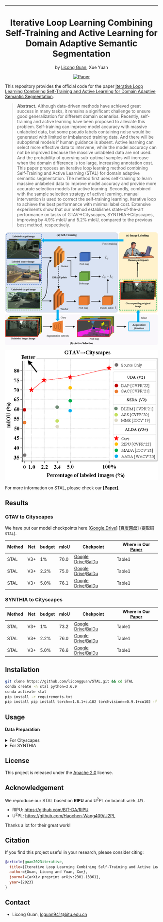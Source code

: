  ---

<div align="center"> 

# Iterative Loop Learning Combining Self-Training and Active Learning for Domain Adaptive Semantic Segmentation
by [Licong Guan](https://licongguan.github.io/), Xue Yuan

[![Paper](http://img.shields.io/badge/paper-arxiv.2301.13361-B31B1B.svg)](https://arxiv.org/abs/2301.13361)

</div>

This repository provides the official code for the paper [Iterative Loop Learning Combining Self-Training and Active Learning for Domain Adaptive Semantic Segmentation](https://arxiv.org/abs/2301.13361).


> **Abstract.** 
> Although data-driven methods have achieved great success in many tasks, it remains a significant challenge to ensure good generalization for different domain scenarios.
>Recently, self-training and active learning have been proposed to alleviate this problem. Self-training can improve model accuracy with massive unlabeled data, but some pseudo labels containing noise would be generated with limited or imbalanced training data. 
>And there will be suboptimal models if human guidance is absent. Active learning can select more effective data to intervene, while the model accuracy can not be improved because the massive unlabeled data are not used. 
>And the probability of querying sub-optimal samples will increase when the domain difference is too large, increasing annotation cost. 
>This paper proposes an iterative loop learning method combining Self-Training and Active Learning (STAL) for domain adaptive semantic segmentation. 
>The method first uses self-training to learn massive unlabeled data to improve model accuracy and provide more accurate selection models for active learning. 
>Secondly, combined with the sample selection strategy of active learning, manual intervention is used to correct the self-training learning. 
>Iterative loop to achieve the best performance with minimal label cost. 
>Extensive experiments show that our method establishes state-of-the-art performance on tasks of GTAV→Cityscapes, SYNTHIA→Cityscapes, improving by 4.9% mIoU and 5.2% mIoU, compared to the previous best method, respectively. 

![](./img/pipeline.png)

![](./img/Performance_comparison.png)

For more information on STAL, please check our **[[Paper](https://arxiv.org/pdf/2301.13361.pdf)]**.

## Results
### GTAV to Cityscapes

We have put our model checkpoints here [[Google Drive]()] [[百度网盘]()] (提取码`STAL`).

| Method                      | Net | budget | mIoU | Chekpoint | Where in Our [Paper](https://arxiv.org/abs/2301.13361) |
| --------------------------- | --------- | --------- | --------- | --------- | ----------- |
| STAL                     | V3+     | 1%     | 70.0     | [Google Drive]()/[BaiDu]()     | Table1     |
| STAL                     | V3+     | 2.2%  | 75.0     | [Google Drive]()/[BaiDu]()     | Table1     |
| STAL                     | V3+     | 5.0%  | 76.1     | [Google Drive]()/[BaiDu]()     | Table1     |


### SYNTHIA to Cityscapes

| Method                      | Net | budget | mIoU | Chekpoint | Where in Our [Paper](https://arxiv.org/abs/2301.13361) |
| --------------------------- | --------- | --------- | --------- | --------- | ----------- |
| STAL                     | V3+     | 1%     | 73.2     | [Google Drive]()/[BaiDu]()     | Table1     |
| STAL                     | V3+     | 2.2%  | 76.0     | [Google Drive]()/[BaiDu]()     | Table1     |
| STAL                     | V3+     | 5.0%  | 76.6     | [Google Drive]()/[BaiDu]()     | Table1     |


## Installation

```bash
git clone https://github.com/licongguan/STAL.git && cd STAL
conda create -n stal python=3.6.9
conda activate stal
pip install -r requirements.txt
pip install pip install torch==1.8.1+cu102 torchvision==0.9.1+cu102 -f https://download.pytorch.org/whl/torch_stable.html
```

## Usage

#### Data Preparation

<details>
  <summary>For Cityscapes</summary>

Download "leftImg8bit_trainvaltest.zip" from: https://www.cityscapes-dataset.com/downloads/

Download "gtFine.zip" from: https://drive.google.com/file/d/10tdElaTscdhojER_Lf7XlytiyAkk7Wlg/view?usp=sharing

Next, unzip the files to folder ```data``` and make the dictionary structures as follows:

```angular2html
data/cityscapes
├── gtFine
│   ├── test
│   ├── train
│   └── val
└── leftImg8bit
    ├── test
    ├── train
    └── val
```

</details>


<details>
  <summary>For SYNTHIA</summary>

Refer to [this link](https://synthia-dataset.net/) and download ```SYNTHIA``` dataset.

And unzip the files to folder ```data``` and make the dictionary structures as follows:

```angular2html
data/synthia
├── RAND_CITYSCAPES
    ├── Depth
    ├── GT
    └── RGB

```
</details>




## License

This project is released under the [Apache 2.0](LICENSE) license.

## Acknowledgement

We reproduce our STAL based on **RIPU**  and U<sup>2</sup>PL on branch ```with_AEL```.
- RIPU: https://github.com/BIT-DA/RIPU
- U<sup>2</sup>PL: https://github.com/Haochen-Wang409/U2PL

Thanks a lot for their great work!

## Citation
If you find this project useful in your research, please consider citing:
```bibtex
@article{guan2023iterative,
  title={Iterative Loop Learning Combining Self-Training and Active Learning for Domain Adaptive Semantic Segmentation},
  author={Guan, Licong and Yuan, Xue},
  journal={arXiv preprint arXiv:2301.13361},
  year={2023}
}
```

## Contact
- Licong Guan, lcguan941@bjtu.edu.cn
